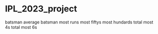# IPL_2023_project
batsman average 
batsman most runs
most fiftys
most hundards
total most 4s
total most 6s
